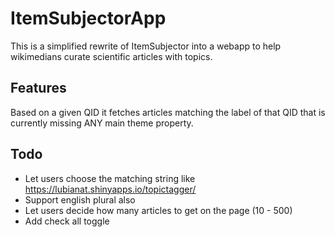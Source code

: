 # ItemSubjectorApp
This is a simplified rewrite of ItemSubjector into a webapp 
to help wikimedians curate scientific articles with topics.

## Features
Based on a given QID it fetches articles 
matching the label of that QID that is currently missing ANY main theme property.

## Todo
* Let users choose the matching string like https://lubianat.shinyapps.io/topictagger/
* Support english plural also
* Let users decide how many articles to get on the page (10 - 500)
* Add check all toggle
